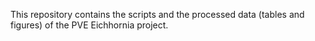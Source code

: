 This repository contains the scripts and the processed data (tables and figures) of the PVE Eichhornia project. 
